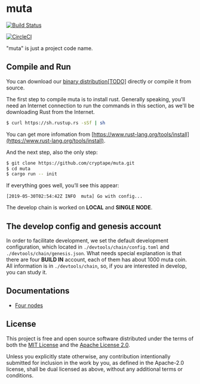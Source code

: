 # muta

[![Build Status](https://travis-ci.com/cryptape/muta.svg?token=e7nTwk1GkUYrpv8hmrt9&branch=master)](https://travis-ci.com/cryptape/muta)

[![CircleCI](https://circleci.com/gh/cryptape/muta/tree/master.svg?style=svg)](https://circleci.com/gh/cryptape/muta/tree/master)

"muta" is just a project code name.

## Compile and Run

You can download our [binary distribution[TODO]]() directly or compile it from source.

The first step to compile muta is to install rust. Generally speaking, you'll need an Internet connection to run the commands in this section, as we'll be downloading Rust from the Internet.

```sh
$ curl https://sh.rustup.rs -sSf | sh
```

You can get more infomation from [https://www.rust-lang.org/tools/install](https://www.rust-lang.org/tools/install).

And the next step, also the only step:

```sh
$ git clone https://github.com/cryptape/muta.git
$ cd muta
$ cargo run -- init
```

If everything goes well, you’ll see this appear:

```
[2019-05-30T02:54:42Z INFO  muta] Go with config...
```

The develop chain is worked on **LOCAL** and **SINGLE NODE**.

## The develop config and genesis account

In order to facilitate development, we set the default development configuration, which located in `./devtools/chain/config.toml` and `./devtools/chain/genesis.json`. What needs special explanation is that there are four **BUILD IN** account, each of them has about 1000 muta coin. All information is in `./devtools/chain`, so, if you are interested in develop, you can study it.

## Documentations

- [Four nodes](./docs/four_nodes.md)

## License

This project is free and open source software distributed under the terms of both the [MIT License][lm] and the [Apache License 2.0][la].

[lm]: docs/LICENSE-MIT
[la]: docs/LICENSE-APACHE

Unless you explicitly state otherwise, any contribution intentionally submitted for inclusion in the work by you, as defined in the Apache-2.0 license, shall be dual licensed as above, without any additional terms or conditions.
